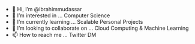 - 👋 Hi, I’m @ibrahimmudassar
- 👀 I’m interested in ... Computer Science
- 🌱 I’m currently learning ... Scalable Personal Projects
- 💞️ I’m looking to collaborate on ... Cloud Computing & Machine Learning
- 📫 How to reach me ... Twitter DM

<!---
ibrahimmudassar/ibrahimmudassar is a ✨ special ✨ repository because its `README.md` (this file) appears on your GitHub profile.
You can click the Preview link to take a look at your changes.
--->
